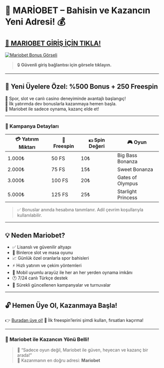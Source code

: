 <!-- SEO Meta -->
<meta name="title" content="Mariobet - Online Bahis ve Casino Platformu">
<meta name="description" content="Mariobet ile 2025’in en güvenilir casino ve bahis dünyasına giriş yap! Yüksek oranlar, dev bonuslar ve anında freespin fırsatları seni bekliyor.">
<meta name="keywords" content="Mariobet, online bahis, canlı casino, spor bahisleri, hoş geldin bonusu, slot, freespin, mobil bahis">
<meta name="author" content="Mariobet Resmi">

# 🎯 MARİOBET – Bahisin ve Kazancın Yeni Adresi! 💰

## <a href="https://shortlinkapp.com/mariobet" title="Mariobet Giriş Adresi">🔗 MARIOBET GİRİŞ İÇİN TIKLA!</a>

[![Mariobet Bonus Görseli](https://resmim.net/cdn/2025/07/14/TvGxrI.jpg)](https://shortlinkapp.com/mariobet)

> 🔒 **Güvenli giriş bağlantısı için görsele tıklayın.**

---

## 🎁 Yeni Üyelere Özel: %500 Bonus + 250 Freespin

🎲 Spor, slot ve canlı casino deneyiminde avantajlı başlangıç!  
🚀 İlk yatırımda dev bonuslarla kazanmaya hemen başla.  
💸 Mariobet ile sadece oynama, kazanç elde et!

---

### 📌 Kampanya Detayları

| 💳 Yatırım Miktarı | 🎲 Freespin | 💵 Spin Değeri | 🎮 Oyun |
|-------------------|------------|----------------|--------|
| 1.000₺            | 50 FS      | 10₺            | Big Bass Bonanza |
| 2.000₺            | 75 FS      | 15₺            | Sweet Bonanza |
| 3.000₺            | 100 FS     | 20₺            | Gates of Olympus |
| 5.000₺            | 125 FS     | 25₺            | Starlight Princess |

> ✅ Bonuslar anında hesabına tanımlanır. Adil çevrim koşullarıyla kullanılabilir.

---

## 💡 Neden Mariobet?

- ✅ Lisanslı ve güvenilir altyapı  
- 🎰 Binlerce slot ve masa oyunu  
- 📈 Günlük özel oranlarla spor bahisleri  
- ⚡ Hızlı yatırım ve çekim yöntemleri  
- 📱 Mobil uyumlu arayüz ile her an her yerden oynama imkânı  
- 🕐 7/24 canlı Türkçe destek  
- 🎉 Sürekli güncellenen kampanyalar ve turnuvalar

---

## 🔓 Hemen Üye Ol, Kazanmaya Başla!

👉 [Buradan üye ol!](https://pusulabet11.com) 
🎯 İlk freespin’lerini şimdi kullan, fırsatları kaçırma!

---

### 🧭 Mariobet ile Kazancın Yönü Belli!

> 🎰 “Sadece oyun değil, Mariobet ile güven, heyecan ve kazanç bir arada!”  
> 💎 Kazanmanın en doğru adresi: **Mariobet**

